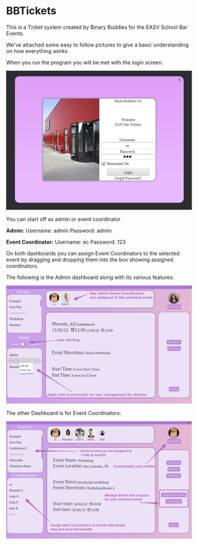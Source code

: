 # BBTickets

This is a Ticket system created by Binary Buddies for the EASV School Bar Events.

We've attached some easy to follow pictures to give a basic understanding on how everything works

When you run the program you will be met with the login screen.

![Login Screen](https://raw.githubusercontent.com/Taja992/BBTickets/main/BBTickets/resources/images/loginhelp.PNG)

You can start off as admin or event coordinator

**Admin:**
Username: admin
Password: admin

**Event Coordinator:**
Username: ec
Password: 123

On both dashboards you can assign Event Coordinators to the selected event by dragging and dropping them into the
box showing assigned coordinators.

The following is the Admin dashboard along with its various features:

![Admin Help](https://raw.githubusercontent.com/Taja992/BBTickets/main/BBTickets/resources/images/adminhelp.png)


The other Dashboard is for Event Coordinators:

![EC Help](https://raw.githubusercontent.com/Taja992/BBTickets/main/BBTickets/resources/images/echelp.png)
